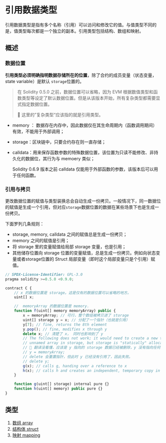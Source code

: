 # 引用数据类型

引用数据类型是指有多个名称（引用）可以访问和修改它的值。与值类型不同的是，值类型每次都是一个独立的副本。引用类型包括结构、数组和映射。

## 概述

### 数据位置

**引用类型必须明确指明数据存储所在的位置**，除了合约的成员变量（状态变量，state variable）是默认 `storage`位置的。

> 在 Solidity 0.5.0 之前，数据位置可以省略，因为 EVM 根据数值类型和函数类型等设定了默认数据位置。但是从该版本开始，所有复杂类型都需要显式指定数据位置。
>
> 🤔 这里的”复杂类型“应该指的就是引用类型。

- memory ： 数据存在内存中，因此数据仅在其生命周期内（函数调用期间）有效，不能用于外部调用；

- storage：区块链中，只要合约存在则一直存储；

- calldata：用来保存函数参数的特殊数据位置，该位置为只读不能修改、非持久化的数据位，其行为与 memoery 类似；

  Solidity 0.6.9 版本之前 calldata 仅能用于外部函数的参数，该版本后可以用于任何函数。

### 引用与拷贝

更改数据位置的赋值与类型装换总会自动生成一份拷贝。一般情况下，同一数据位的赋值是生成一个引用，但对应`storage`数据位置的数据在某些场景下也是生成一份拷贝。

下面罗列几条规则：

- storage, memory, calldata 之间的赋值总是生成一份拷贝；
- memory 之间的赋值是引用；
- 将 storage 里的变量赋值给局部 storage 变量，也是引用；
- 其他储存位置向 storage 位置的变量赋值，总是生成一份拷贝。例如向状态变量或者storage位置的 Struct 局部变量（即时这个局部变量只是个引用）赋值。

```js
// SPDX-License-Identifier: GPL-3.0
pragma solidity >=0.5.0 <0.9.0;

contract C {
    // x 的数据位置是 storage。这是仅有的数据位置可以省略的地方。
    uint[] x;

    //  memoryArray 的数据位置是 memory.
    function f(uint[] memory memoryArray) public {
        x = memoryArray; // 可行，整个数组被拷贝进了 storage
        uint[] storage y = x; // 分配了一个指针（也就是引用）
        y[7]; // fine, returns the 8th element
        y.pop(); // fine, modifies x through y
        delete x; // 清楚了 x， 同时也影响到了 y
        // The following does not work; it would need to create a new temporary /
        // unnamed array in storage, but storage is "statically" allocated:
      	// 🤔 翻译没看懂，应该是 y 指向的 storage 数据已经被删除，y 没有指向任何存储空间了，因此再给 y 赋值会出错。
        // y = memoryArray;
        // delete 会重置指针，但此时 y 已经没有引用了，因此失败。
        // delete y;
        g(x); // calls g, handing over a reference to x
        h(x); // calls h and creates an independent, temporary copy in memory
    }

    function g(uint[] storage) internal pure {}
    function h(uint[] memory) public pure {}
}
```

## 类型

1. [数组 array](variables/array.md)
2. [结构体 struct](variables/struct.md)
3. [映射 mapping](varibales/mapping.md)
